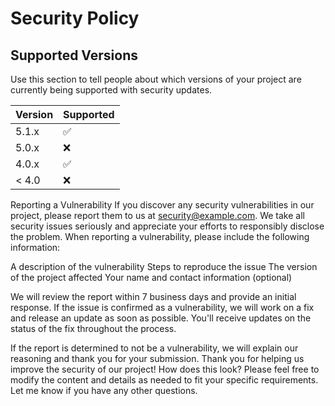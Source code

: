 # Security Policy

## Supported Versions

Use this section to tell people about which versions of your project are
currently being supported with security updates.

| Version | Supported          |
| ------- | ------------------ |
| 5.1.x   | :white_check_mark: |
| 5.0.x   | :x:                |
| 4.0.x   | :white_check_mark: |
| < 4.0   | :x:                |

Reporting a Vulnerability
If you discover any security vulnerabilities in our project, please report them to us at security@example.com. We take all security issues seriously and appreciate your efforts to responsibly disclose the problem.
When reporting a vulnerability, please include the following information:

A description of the vulnerability
Steps to reproduce the issue
The version of the project affected
Your name and contact information (optional)

We will review the report within 7 business days and provide an initial response. If the issue is confirmed as a vulnerability, we will work on a fix and release an update as soon as possible. You'll receive updates on the status of the fix throughout the process.

If the report is determined to not be a vulnerability, we will explain our reasoning and thank you for your submission.
Thank you for helping us improve the security of our project!
How does this look? Please feel free to modify the content and details as needed to fit your specific requirements. Let me know if you have any other questions.

